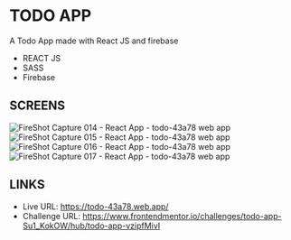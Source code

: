 # TODO APP
A Todo App made with React JS and firebase 


- REACT JS
- SASS
- Firebase
## SCREENS
![FireShot Capture 014 - React App - todo-43a78 web app](https://user-images.githubusercontent.com/83913433/143030741-6d55a095-e9f3-4d30-b92c-9b10de3c3144.png)
![FireShot Capture 015 - React App - todo-43a78 web app](https://user-images.githubusercontent.com/83913433/143030747-bf32a177-ab3c-4d71-a47f-e7f4c53ef39e.png)
![FireShot Capture 016 - React App - todo-43a78 web app](https://user-images.githubusercontent.com/83913433/143030759-f6f180e7-ed10-49d0-a594-3abbf11930d7.png)
![FireShot Capture 017 - React App - todo-43a78 web app](https://user-images.githubusercontent.com/83913433/143030785-1d79fbec-9dff-4dd4-bc51-37e09cb3111b.png)

## LINKS
- Live URL: https://todo-43a78.web.app/
- Challenge URL: https://www.frontendmentor.io/challenges/todo-app-Su1_KokOW/hub/todo-app-vzipfMivI
